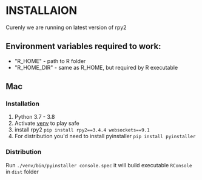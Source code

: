 # INSTALLAION

Curenly we are running on latest version of rpy2

## Environment variables required to work:
- "R_HOME" - path to R folder
- "R_HOME_DIR" - same as R_HOME, but required by R executable

## Mac

### Installation
1. Python 3.7 - 3.8
2. Activate [venv](https://docs.python.org/3/library/venv.html) to play safe
3. install rpy2 `pip install rpy2==3.4.4 websockets==9.1`
4. For distribution you'd need to install pyinstaller `pip install pyinstaller`

### Distribution
Run `./venv/bin/pyinstaller console.spec` it will build executable `RConsole` in `dist` folder

